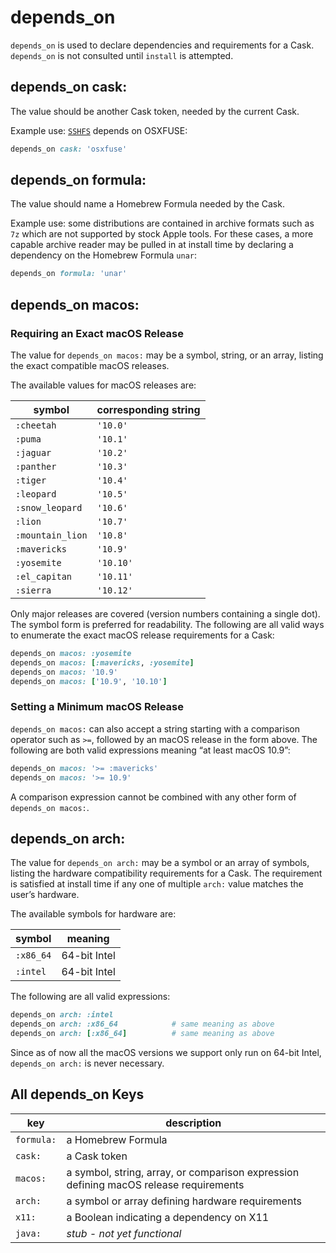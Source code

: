 # depends_on

`depends_on` is used to declare dependencies and requirements for a Cask.
`depends_on` is not consulted until `install` is attempted.

## depends_on cask:

The value should be another Cask token, needed by the current Cask.

Example use: [`SSHFS`](https://github.com/caskroom/homebrew-cask/blob/312ae841f1f1b2ec07f4d88b7dfdd7fbdf8d4f94/Casks/sshfs.rb#L12) depends on OSXFUSE:

```ruby
depends_on cask: 'osxfuse'
```

## depends_on formula:

The value should name a Homebrew Formula needed by the Cask.

Example use: some distributions are contained in archive formats such as `7z` which are not supported by stock Apple tools. For these cases, a more capable archive reader may be pulled in at install time by declaring a dependency on the Homebrew Formula `unar`:

```ruby
depends_on formula: 'unar'
```

## depends_on macos:

### Requiring an Exact macOS Release

The value for `depends_on macos:` may be a symbol, string, or an array, listing the exact compatible macOS releases.

The available values for macOS releases are:

| symbol             | corresponding string
| -------------------|----------------------
| `:cheetah`         | `'10.0'`
| `:puma`            | `'10.1'`
| `:jaguar`          | `'10.2'`
| `:panther`         | `'10.3'`
| `:tiger`           | `'10.4'`
| `:leopard`         | `'10.5'`
| `:snow_leopard`    | `'10.6'`
| `:lion`            | `'10.7'`
| `:mountain_lion`   | `'10.8'`
| `:mavericks`       | `'10.9'`
| `:yosemite`        | `'10.10'`
| `:el_capitan`      | `'10.11'`
| `:sierra`          | `'10.12'`

Only major releases are covered (version numbers containing a single dot). The symbol form is preferred for readability. The following are all valid ways to enumerate the exact macOS release requirements for a Cask:

```ruby
depends_on macos: :yosemite
depends_on macos: [:mavericks, :yosemite]
depends_on macos: '10.9'
depends_on macos: ['10.9', '10.10']
```

### Setting a Minimum macOS Release

`depends_on macos:` can also accept a string starting with a comparison operator such as `>=`, followed by an macOS release in the form above. The following are both valid expressions meaning “at least macOS 10.9”:

```ruby
depends_on macos: '>= :mavericks'
depends_on macos: '>= 10.9'
```

A comparison expression cannot be combined with any other form of `depends_on macos:`.

## depends_on arch:

The value for `depends_on arch:` may be a symbol or an array of symbols, listing the hardware compatibility requirements for a Cask. The requirement is satisfied at install time if any one of multiple `arch:` value matches the user’s hardware.

The available symbols for hardware are:

| symbol     | meaning        |
| ---------- | -------------- |
| `:x86_64`  | 64-bit Intel   |
| `:intel`   | 64-bit Intel   |

The following are all valid expressions:

```ruby
depends_on arch: :intel
depends_on arch: :x86_64            # same meaning as above
depends_on arch: [:x86_64]          # same meaning as above
```

Since as of now all the macOS versions we support only run on 64-bit Intel, `depends_on arch:` is never necessary.

## All depends_on Keys

| key        | description |
| ---------- | ----------- |
| `formula:` | a Homebrew Formula
| `cask:`    | a Cask token
| `macos:`   | a symbol, string, array, or comparison expression defining macOS release requirements
| `arch:`    | a symbol or array defining hardware requirements
| `x11:`     | a Boolean indicating a dependency on X11
| `java:`    | *stub - not yet functional*
